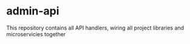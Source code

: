 # admin-api
This repository contains all API handlers, wiring all project libraries and microservicies together
